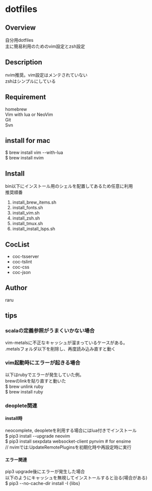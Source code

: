 # dotfiles

## Overview

自分用dotfiles  
主に簡易利用のためのvim設定とzsh設定  

## Description

nvim推奨。vim設定はメンテされていない  
zshはシンプルにしている  

## Requirement

homebrew  
Vim with lua or NeoVim  
Git  
Svn  

## install for mac

$ brew install vim --with-lua  
$ brew install nvim  

## Install

bin以下にインストール用のシェルを配置してあるため任意に利用  
推奨順番  

1. install_brew_items.sh
1. install_fonts.sh
1. install_vim.sh
1. install_zsh.sh
1. install_tmux.sh
1. install_install_lsps.sh

## CocList

- coc-tsserver
- coc-tslint
- coc-css
- coc-json

## Author

raru  

## tips

### scalaの定義参照がうまくいかない場合

vim-metalsに不正なキャッシュが溜まっているケースがある。  
.metalsフォルダ以下を削除し、再度読み込み直すと動く  

### vim起動時にエラーが起きる場合

以下はrubyでエラーが発生していた例。  
brewのlinkを貼り直すと動いた  
$ brew unlink ruby  
$ brew install ruby  

### deoplete関連

#### install時

neocomplete, deopleteを利用する場合にはlua付きでインストール  
$ pip3 install --upgrade neovim  
$ pip3 install sexpdata websocket-client pynvim # for ensime  
// nvimでは:UpdateRemotePluginsを初期化時や再設定時に実行  

#### エラー関連

pip3 upgrade後にエラーが発生した場合  
以下のようにキャッシュを無視してインストールすると治る(場合がある)  
$ pip3 --no-cache-dir install -I {libs}  

